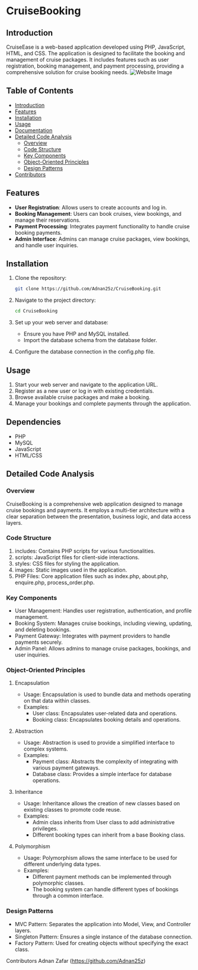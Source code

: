 # CruiseBooking

## Introduction
CruiseEase is a web-based application developed using PHP, JavaScript, HTML, and CSS. The application is designed to facilitate the booking and management of cruise packages. It includes features such as user registration, booking management, and payment processing, providing a comprehensive solution for cruise booking needs.
![Website Image](images/cruise.gif)

## Table of Contents

- [Introduction](#introduction)
- [Features](#features)
- [Installation](#installation)
- [Usage](#usage)
- [Documentation](#documentation)
- [Detailed Code Analysis](#detailed-code-analysis)
  - [Overview](#overview)
  - [Code Structure](#code-structure)
  - [Key Components](#key-components)
  - [Object-Oriented Principles](#object-oriented-principles)
  - [Design Patterns](#design-patterns)
- [Contributors](#contributors)

## Features

- **User Registration**: Allows users to create accounts and log in.
- **Booking Management**: Users can book cruises, view bookings, and manage their reservations.
- **Payment Processing**: Integrates payment functionality to handle cruise booking payments.
- **Admin Interface**: Admins can manage cruise packages, view bookings, and handle user inquiries.

## Installation

1. Clone the repository:
   ```bash
   git clone https://github.com/Adnan25z/CruiseBooking.git

2. Navigate to the project directory:
   ```bash
   cd CruiseBooking

3. Set up your web server and database:
   - Ensure you have PHP and MySQL installed.
   - Import the database schema from the database folder.

4. Configure the database connection in the config.php file.

## Usage
1. Start your web server and navigate to the application URL.
2. Register as a new user or log in with existing credentials.
3. Browse available cruise packages and make a booking.
4. Manage your bookings and complete payments through the application.

## Dependencies
- PHP
- MySQL
- JavaScript
- HTML/CSS

## Detailed Code Analysis
### Overview
CruiseBooking is a comprehensive web application designed to manage cruise bookings and payments. It employs a multi-tier architecture with a clear separation between the presentation, business logic, and data access layers.

### Code Structure
1. includes: Contains PHP scripts for various functionalities.
2. scripts: JavaScript files for client-side interactions.
3. styles: CSS files for styling the application.
4. images: Static images used in the application.
5. PHP Files: Core application files such as index.php, about.php, enquire.php, process_order.php.

### Key Components
- User Management: Handles user registration, authentication, and profile management.
- Booking System: Manages cruise bookings, including viewing, updating, and deleting bookings.
- Payment Gateway: Integrates with payment providers to handle payments securely.
- Admin Panel: Allows admins to manage cruise packages, bookings, and user inquiries.


### Object-Oriented Principles
1. Encapsulation
   - Usage: Encapsulation is used to bundle data and methods operating on that data within classes.
   - Examples:
     - User class: Encapsulates user-related data and operations.
     - Booking class: Encapsulates booking details and operations.

2. Abstraction
   - Usage: Abstraction is used to provide a simplified interface to complex systems.
   - Examples:
     - Payment class: Abstracts the complexity of integrating with various payment gateways.
     - Database class: Provides a simple interface for database operations.

3. Inheritance
   - Usage: Inheritance allows the creation of new classes based on existing classes to promote code reuse.
   - Examples:
     - Admin class inherits from User class to add administrative privileges.
     - Different booking types can inherit from a base Booking class.

4. Polymorphism
   - Usage: Polymorphism allows the same interface to be used for different underlying data types.
   - Examples:
     - Different payment methods can be implemented through polymorphic classes.
     - The booking system can handle different types of bookings through a common interface.

### Design Patterns
- MVC Pattern: Separates the application into Model, View, and Controller layers.
- Singleton Pattern: Ensures a single instance of the database connection.
- Factory Pattern: Used for creating objects without specifying the exact class.

Contributors
Adnan Zafar (https://github.com/Adnan25z)


